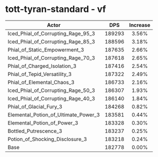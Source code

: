 # tott-tyran-standard - vf
| Actor | DPS | Increase |
|---|:---:|:---:|
|Iced_Phial_of_Corrupting_Rage_95_3|189293|3.56%|
|Iced_Phial_of_Corrupting_Rage_85_3|188596|3.18%|
|Phial_of_Static_Empowerment_3|187635|2.66%|
|Iced_Phial_of_Corrupting_Rage_70_3|187618|2.65%|
|Phial_of_Charged_Isolation_3|187416|2.54%|
|Phial_of_Tepid_Versatility_3|187322|2.49%|
|Phial_of_Elemental_Chaos_3|186733|2.16%|
|Iced_Phial_of_Corrupting_Rage_50_3|186307|1.93%|
|Iced_Phial_of_Corrupting_Rage_40_3|186140|1.84%|
|Phial_of_Glacial_Fury_3|184268|0.82%|
|Elemental_Potion_of_Ultimate_Power_3|183581|0.44%|
|Elemental_Potion_of_Power_3|183328|0.30%|
|Bottled_Putrescence_3|183237|0.25%|
|Potion_of_Shocking_Disclosure_3|183218|0.24%|
|Base|182778|0.00%|
